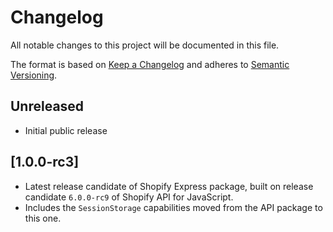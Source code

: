 # Changelog

All notable changes to this project will be documented in this file.

The format is based on [Keep a Changelog](http://keepachangelog.com/en/1.0.0/)
and adheres to [Semantic Versioning](http://semver.org/spec/v2.0.0.html).

## Unreleased

- Initial public release

## [1.0.0-rc3]

- Latest release candidate of Shopify Express package, built on release candidate `6.0.0-rc9` of Shopify API for JavaScript.
- Includes the `SessionStorage` capabilities moved from the API package to this one.
